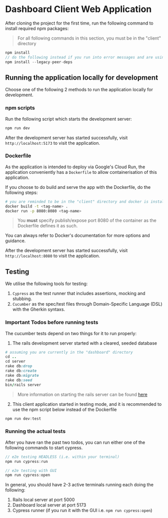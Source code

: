 # Dashboard Client Web Application
After cloning the project for the first time, run the following command to install required npm packages:
> For all following commands in this section, you must be in the "client" directory
```javascript
npm install
// do the following instead if you run into error messages and are using a newer node version (e.g. >v16)
npm install --legacy-peer-deps
```
## Running the application locally for development
Choose one of the following 2 methods to run the application locally for development.
### npm scripts
Run the following script which starts the development server:
```javascript
npm run dev
```
After the development server has started successfully, visit `http://localhost:5173` to visit the application.

### Dockerfile
As the application is intended to deploy via Google's Cloud Run, the application conveniently has a `Dockerfile` to allow containerisation of this application.

If you choose to do build and serve the app with the Dockerfile, do the following steps:
```bash
# you are reminded to be in the "client" directory and docker is installed and running on your machine
docker build -t <tag-name> .
docker run -p 8080:8080 <tag-name>
```
> You **must** specify publish/expose port 8080 of the container as the Dockerfile defines it as such. 

You can always refer to Docker's documentation for more options and guidance.

After the development server has started successfully, visit `http://localhost:8080` to visit the application.

## Testing
We utilise the following tools for testing:
1. `Cypress` as the test runner that includes assertions, mocking and stubbing.
2. `Cucumber` as the spec/test files through Domain-Specific Language (DSL) with the Gherkin syntaxs.

### Important Todos before running tests
The cucumber tests depend on two things for it to run properly:
1. The rails development server started with a cleared, seeded database
```ruby
# assuming you are currently in the "dashboard" directory
cd ..
cd server
rake db:drop
rake db:create
rake db:migrate
rake db:seed
bin/rails server
```
> More information on starting the rails server can be found [here](../server/README.md)
2. This client application started in testing mode, and it is recommended to use the npm script below instead of the Dockerfile
```javascript
npm run dev:test
```
### Running the actual tests
After you have ran the past two todos, you can run either one of the following commands to start cypress.

```javascript
// e2e testing HEADLESS (i.e. within your terminal)
npm run cypress:run

// e2e testing with GUI
npm run cypress:open
```
In general, you should have 2-3 active terminals running each doing the following:
1. Rails local server at port 5000
2. Dashboard local server at port 5173
3. Cypress runner (if you run it with the GUI i.e. `npm run cypress:open`)